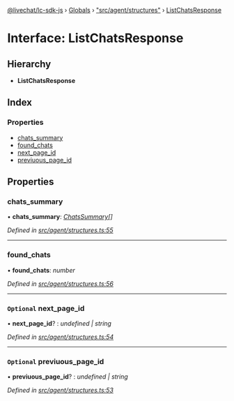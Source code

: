 [@livechat/lc-sdk-js](../README.md) › [Globals](../globals.md) › ["src/agent/structures"](../modules/_src_agent_structures_.md) › [ListChatsResponse](_src_agent_structures_.listchatsresponse.md)

# Interface: ListChatsResponse

## Hierarchy

* **ListChatsResponse**

## Index

### Properties

* [chats_summary](_src_agent_structures_.listchatsresponse.md#chats_summary)
* [found_chats](_src_agent_structures_.listchatsresponse.md#found_chats)
* [next_page_id](_src_agent_structures_.listchatsresponse.md#optional-next_page_id)
* [previuous_page_id](_src_agent_structures_.listchatsresponse.md#optional-previuous_page_id)

## Properties

###  chats_summary

• **chats_summary**: *[ChatsSummary](_src_agent_structures_.chatssummary.md)[]*

*Defined in [src/agent/structures.ts:55](https://github.com/livechat/lc-sdk-js/blob/adb7bb1/src/agent/structures.ts#L55)*

___

###  found_chats

• **found_chats**: *number*

*Defined in [src/agent/structures.ts:56](https://github.com/livechat/lc-sdk-js/blob/adb7bb1/src/agent/structures.ts#L56)*

___

### `Optional` next_page_id

• **next_page_id**? : *undefined | string*

*Defined in [src/agent/structures.ts:54](https://github.com/livechat/lc-sdk-js/blob/adb7bb1/src/agent/structures.ts#L54)*

___

### `Optional` previuous_page_id

• **previuous_page_id**? : *undefined | string*

*Defined in [src/agent/structures.ts:53](https://github.com/livechat/lc-sdk-js/blob/adb7bb1/src/agent/structures.ts#L53)*
